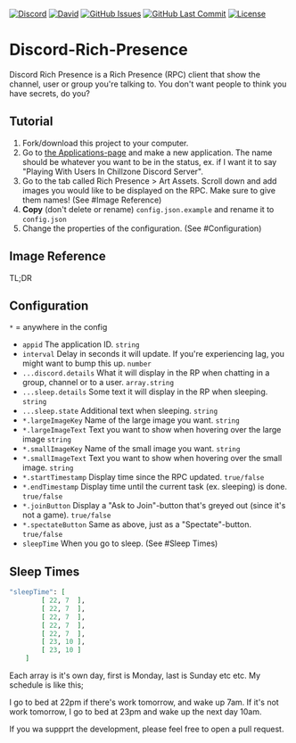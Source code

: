 [![Discord](https://img.shields.io/discord/449576301997588490.svg?label=Discord&logo=discord)]()
[![David](https://img.shields.io/david/Looney-Dev/Discord-Rich-Presence.svg?logo=javascript&logoColor=white)](https://david-dm.org/Looney-Dev/Discord-Rich-Presence)
[![GitHub Issues](https://img.shields.io/github/issues/Looney-Dev/Discord-Rich-Presence.svg?logo=github&logoColor=white)](https://github.com/Looney-Dev/Discord-Rich-Presence/issues)
[![GitHub Last Commit](https://img.shields.io/github/last-commit/Looney-Dev/Discord-Rich-Presence.svg?logo=github&logoColor=white)](https://github.com/Looney-Dev/Discord-Rich-Presence/commit/master)
[![License](https://img.shields.io/github/license/Looney-Dev/Discord-Rich-Presence.svg?label=License&logo=github&logoColor=white)](./LICENSE)

# Discord-Rich-Presence

Discord Rich Presence is a Rich Presence (RPC) client that show the channel, user or group you're talking to. You don't want people to think you have secrets, do you?

## Tutorial

1. Fork/download this project to your computer.
2. Go to [the Applications-page](https://discordapp.com/developers/applications/) and make a new application. The name should be whatever you want to be in the status, ex. if I want it to say "Playing With Users In Chillzone Discord Server".
3. Go to the tab called Rich Presence > Art Assets. Scroll down and add images you would like to be displayed on the RPC. Make sure to give them names! (See #Image Reference)
4. **Copy** (don't delete or rename) `config.json.example` and rename it to `config.json`
5. Change the properties of the configuration. (See #Configuration)

## Image Reference

TL;DR

## Configuration

`*` = anywhere in the config

- `appid` The application ID. `string`
- `interval` Delay in seconds it will update. If you're experiencing lag, you might want to bump this up. `number`
- `...discord.details` What it will display in the RP when chatting in a group, channel or to a user. `array.string`
- `...sleep.details` Some text it will display in the RP when sleeping. `string`
- `...sleep.state` Additional text when sleeping. `string`
- `*.largeImageKey` Name of the large image you want. `string`
- `*.largeImageText` Text you want to show when hovering over the large image `string`
- `*.smallImageKey` Name of the small image you want. `string`
- `*.smallImageText` Text you want to show when hovering over the small image. `string`
- `*.startTimestamp` Display time since the RPC updated. `true/false`
- `*.endTimestamp` Display time until the current task (ex. sleeping) is done. `true/false`
- `*.joinButton` Display a "Ask to Join"-button that's greyed out (since it's not a game). `true/false`
- `*.spectateButton` Same as above, just as a "Spectate"-button. `true/false`
- `sleepTime` When you go to sleep. (See #Sleep Times)

## Sleep Times

```elixir
"sleepTime": [
        [ 22, 7  ],
        [ 22, 7  ],
        [ 22, 7  ],
        [ 22, 7  ],
        [ 22, 7  ],
        [ 23, 10 ],
        [ 23, 10 ]
    ]
```

Each array is it's own day, first is Monday, last is Sunday etc etc. My schedule is like this;

I go to bed at 22pm if there's work tomorrow, and wake up 7am. If it's not work tomorrow, I go to bed at 23pm and wake up the next day 10am.

If you wa suppprt the development, please feel free to open a pull request.
